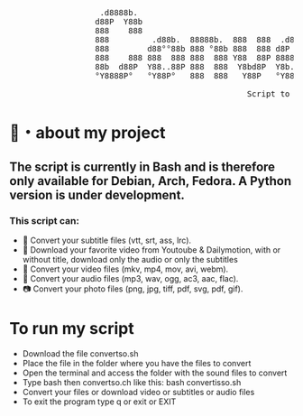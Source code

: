 <pre>    
                   .d8888b.                                              888    d8b                            
                  d88P  Y88b                                             888    Y8P                            
                  888    888                                             888                                   
                  888         .d88b.  88888b.  888  888  .d88b.  888d888 888888 888 .d8888b  .d8888b   .d88b.   
                  888        d88°°88b 888 °88b 888  888 d8P  Y8b 888P°   888    888 88K      88K      d88°°88b  
                  888    888 888  888 888  888 Y88  88P 88888888 888     888    888 °Y8888b. °Y8888b. 888  888  
                  88b  d88P  Y88..88P 888  888  Y8bd8P  Y8b.     888     Y88b.  888      X88      X88 Y88..88P  
                  °Y8888P°   °Y88P°   888  888   Y88P   °Y8888  888      °Y888 888  88888P° °88888P°   °Y88P°  

                                                  Script to convert files
</pre>

# 📃・about my project
## The script is currently in Bash and is therefore only available for Debian, Arch, Fedora. A Python version is under development.
### This script can:
- 🧾 Convert your subtitle files (vtt, srt, ass, lrc). 
- 🎥 Download your favorite video from Youtoube & Dailymotion, with or without title, download only the audio or only the subtitles
- 📼 Convert your video files (mkv, mp4, mov, avi, webm). 
- 🎵 Convert your audio files (mp3, wav, ogg, ac3, aac, flac).
- 📷 Convert your photo files (png, jpg, tiff, pdf, svg, pdf, gif).
# To run my script
- Download the file convertso.sh 
- Place the file in the folder where you have the files to convert
- Open the terminal and access the folder with the sound files to convert
- Type bash then convertso.ch like this: bash convertisso.sh
- Convert your files or download video or subtitles or audio files
- To exit the program type q or exit or EXIT
